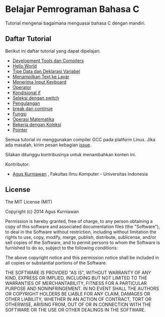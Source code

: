 # Belajar Pemrograman Bahasa C

Tutorial mengenai bagaimana menguasai bahasa C dengan mandiri.


## Daftar Tutorial

Berikut ini daftar tutorial yang dapat dipelajari.

* [Development Tools dan Compilers](/content/idecompilers.md)
* [Hello World](/content/helloworld.md)
* [Tipe Data dan Deklarasi Variabel](/content/datatypevar.md)
* [Menampilkan Text ke Layar](/content/tampilinput.md)
* [Menerima Input Keyboard](/content/menerimainput.md)
* [Operator](/content/operator.md)
* [Kondisional if](/content/ifconditional.md)
* [Seleksi dengan switch](/content/seleksiswitch.md)
* [Pengulangan](/content/pengulangan.md)
* [break dan continue](/content/breakcontinue.md)
* [Fungsi](/content/fungsi.md)
* [Operasi Matematika](/content/mathoperation.md)
* [Bekerja dengan Koleksi](/content/koleksi.md)
* [Pointer](/content/pointer.md)


Semua tutorial ini menggunakan compiler GCC pada platform Linux.
Jika ada masalah, kirim pesan kebagian [issue](https://github.com/agusk/belajarc/issues).

Silakan ditunggu kontribusinya untuk menambahkan konten ini.

Kontributor:

* [Agus Kurniawan](http://blog.aguskurniawan.net/) , Fakultas Ilmu Komputer - Universitas Indonesia



## License

The MIT License (MIT)

Copyright (c) 2014 Agus Kurniawan

Permission is hereby granted, free of charge, to any person obtaining a copy of
this software and associated documentation files (the "Software"), to deal in
the Software without restriction, including without limitation the rights to
use, copy, modify, merge, publish, distribute, sublicense, and/or sell copies of
the Software, and to permit persons to whom the Software is furnished to do so,
subject to the following conditions:

The above copyright notice and this permission notice shall be included in all
copies or substantial portions of the Software.

THE SOFTWARE IS PROVIDED "AS IS", WITHOUT WARRANTY OF ANY KIND, EXPRESS OR
IMPLIED, INCLUDING BUT NOT LIMITED TO THE WARRANTIES OF MERCHANTABILITY, FITNESS
FOR A PARTICULAR PURPOSE AND NONINFRINGEMENT. IN NO EVENT SHALL THE AUTHORS OR
COPYRIGHT HOLDERS BE LIABLE FOR ANY CLAIM, DAMAGES OR OTHER LIABILITY, WHETHER
IN AN ACTION OF CONTRACT, TORT OR OTHERWISE, ARISING FROM, OUT OF OR IN
CONNECTION WITH THE SOFTWARE OR THE USE OR OTHER DEALINGS IN THE SOFTWARE.
